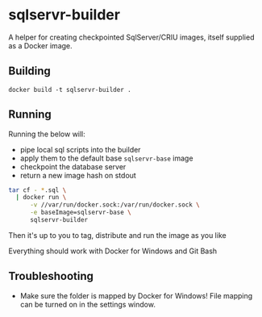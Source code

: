 ﻿# sqlservr-builder
A helper for creating checkpointed SqlServer/CRIU images, itself supplied as a Docker image.

## Building
`docker build -t sqlservr-builder .` 

## Running
Running the below will: 
- pipe local sql scripts into the builder
- apply them to the default base `sqlservr-base` image
- checkpoint the database server
- return a new image hash on stdout
```bash
tar cf - *.sql \
  | docker run \
      -v //var/run/docker.sock:/var/run/docker.sock \
      -e baseImage=sqlservr-base \
      sqlservr-builder
```
Then it's up to you to tag, distribute and run the image as you like

Everything should work with Docker for Windows and Git Bash

## Troubleshooting
- Make sure the folder is mapped by Docker for Windows! File mapping can be turned on in the settings window.
